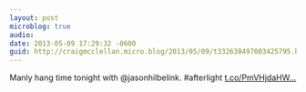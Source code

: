 ```yaml
---
layout: post
microblog: true
audio: 
date: 2013-05-09 17:29:32 -0600
guid: http://craigmcclellan.micro.blog/2013/05/09/t332638497003425795.html
---
```

Manly hang time tonight with @jasonhilbelink. #afterlight [t.co/PmVHjdaHW...](http://t.co/PmVHjdaHWQ)
